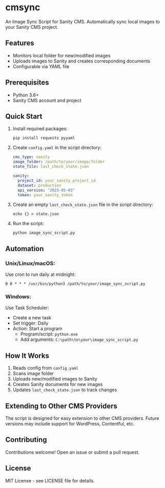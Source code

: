 # cmsync

An Image Sync Script for Sanity CMS. Automatically sync local images to your Sanity CMS project.

## Features

- Monitors local folder for new/modified images
- Uploads images to Sanity and creates corresponding documents
- Configurable via YAML file

## Prerequisites

- Python 3.6+
- Sanity CMS account and project

## Quick Start

1. Install required packages:
   ```
   pip install requests pyyaml
   ```

2. Create `config.yaml` in the script directory:
   ```yaml
   cms_type: sanity
   image_folder: /path/to/your/image/folder
   state_file: last_check_state.json

   sanity:
     project_id: your_sanity_project_id
     dataset: production
     api_version: "2023-05-03"
     token: your_sanity_token
   ```

3. Create an empty `last_check_state.json` file in the script directory:
   ```
   echo {} > state.json
   ```

4. Run the script:
   ```
   python image_sync_script.py
   ```

## Automation

### Unix/Linux/macOS:
Use cron to run daily at midnight:
```
0 0 * * * /usr/bin/python3 /path/to/your/image_sync_script.py
```

### Windows:
Use Task Scheduler:
- Create a new task
- Set trigger: Daily
- Action: Start a program
  - Program/script: `python.exe`
  - Add arguments: `C:\path\to\your\image_sync_script.py`

## How It Works

1. Reads config from `config.yaml`
2. Scans image folder
3. Uploads new/modified images to Sanity
4. Creates Sanity documents for new images
5. Updates `last_check_state.json` to track changes

## Extending to Other CMS Providers

The script is designed for easy extension to other CMS providers. Future versions may include support for WordPress, Contentful, etc.

## Contributing

Contributions welcome! Open an issue or submit a pull request.

## License

MIT License - see LICENSE file for details.
